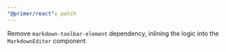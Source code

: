 ```yaml
---
"@primer/react": patch
---
```


Remove `markdown-toolbar-element` dependency, inlining the logic into the `MarkdownEditor` component

